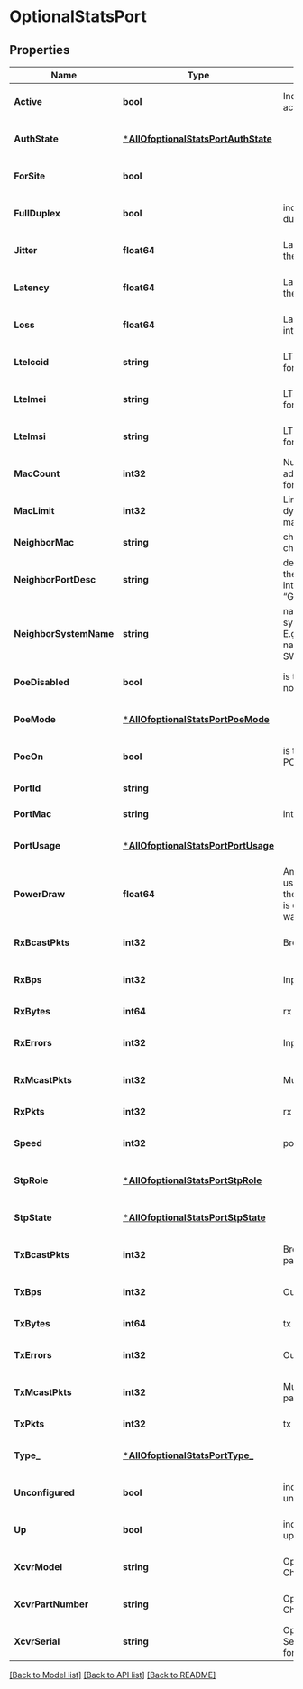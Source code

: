 # OptionalStatsPort

## Properties
Name | Type | Description | Notes
------------ | ------------- | ------------- | -------------
**Active** | **bool** | Indicates if interface is active/inactive | [optional] [default to null]
**AuthState** | [***AllOfoptionalStatsPortAuthState**](AllOfoptionalStatsPortAuthState.md) |  | [optional] [default to null]
**ForSite** | **bool** |  | [optional] [default to null]
**FullDuplex** | **bool** | indicates full or half duplex | [optional] [default to null]
**Jitter** | **float64** | Last sampled jitter of the interface | [optional] [default to null]
**Latency** | **float64** | Last sampled latency of the interface | [optional] [default to null]
**Loss** | **float64** | Last sampled loss of the interface | [optional] [default to null]
**LteIccid** | **string** | LTE ICCID value, Check for null/empty | [optional] [default to null]
**LteImei** | **string** | LTE IMEI value, Check for null/empty | [optional] [default to null]
**LteImsi** | **string** | LTE IMSI value, Check for null/empty | [optional] [default to null]
**MacCount** | **int32** | Number of mac addresses in the forwarding table | [optional] [default to null]
**MacLimit** | **int32** | Limit on number of dynamically learned macs | [optional] [default to null]
**NeighborMac** | **string** | chassis identifier of the chassis type listed | [default to null]
**NeighborPortDesc** | **string** | description supplied by the system on the interface E.g. “GigabitEthernet2/0/39” | [optional] [default to null]
**NeighborSystemName** | **string** | name supplied by the system on the interface E.g. neighbor system name E.g. “Kumar-Acc-SW.mist.local” | [optional] [default to null]
**PoeDisabled** | **bool** | is the POE configured not be disabled. | [optional] [default to null]
**PoeMode** | [***AllOfoptionalStatsPortPoeMode**](AllOfoptionalStatsPortPoeMode.md) |  | [optional] [default to null]
**PoeOn** | **bool** | is the device attached to POE | [optional] [default to null]
**PortId** | **string** |  | [default to null]
**PortMac** | **string** | interface mac address | [default to null]
**PortUsage** | [***AllOfoptionalStatsPortPortUsage**](AllOfoptionalStatsPortPortUsage.md) |  | [optional] [default to null]
**PowerDraw** | **float64** | Amount of power being used by the interface at the time the command is executed. Unit in watts. | [optional] [default to null]
**RxBcastPkts** | **int32** | Broadcast input packets | [optional] [default to null]
**RxBps** | **int32** | Input rate | [optional] [default to null]
**RxBytes** | **int64** | rx bytes | [default to null]
**RxErrors** | **int32** | Input errors | [optional] [default to null]
**RxMcastPkts** | **int32** | Multicast input packets | [optional] [default to null]
**RxPkts** | **int32** | rx packets | [default to null]
**Speed** | **int32** | port speed | [optional] [default to null]
**StpRole** | [***AllOfoptionalStatsPortStpRole**](AllOfoptionalStatsPortStpRole.md) |  | [optional] [default to null]
**StpState** | [***AllOfoptionalStatsPortStpState**](AllOfoptionalStatsPortStpState.md) |  | [optional] [default to null]
**TxBcastPkts** | **int32** | Broadcast output packets | [optional] [default to null]
**TxBps** | **int32** | Output rate | [optional] [default to null]
**TxBytes** | **int64** | tx bytes | [default to null]
**TxErrors** | **int32** | Output errors | [optional] [default to null]
**TxMcastPkts** | **int32** | Multicast output packets | [optional] [default to null]
**TxPkts** | **int32** | tx packets | [default to null]
**Type_** | [***AllOfoptionalStatsPortType_**](AllOfoptionalStatsPortType_.md) |  | [optional] [default to null]
**Unconfigured** | **bool** | indicates if interface is unconfigured | [optional] [default to null]
**Up** | **bool** | indicates if interface is up | [optional] [default to null]
**XcvrModel** | **string** | Optic Slot ModelName, Check for null/empty | [optional] [default to null]
**XcvrPartNumber** | **string** | Optic Slot Partnumber, Check for null/empty | [optional] [default to null]
**XcvrSerial** | **string** | Optic Slot SerialNumber, Check for null/empty | [optional] [default to null]

[[Back to Model list]](../README.md#documentation-for-models) [[Back to API list]](../README.md#documentation-for-api-endpoints) [[Back to README]](../README.md)

